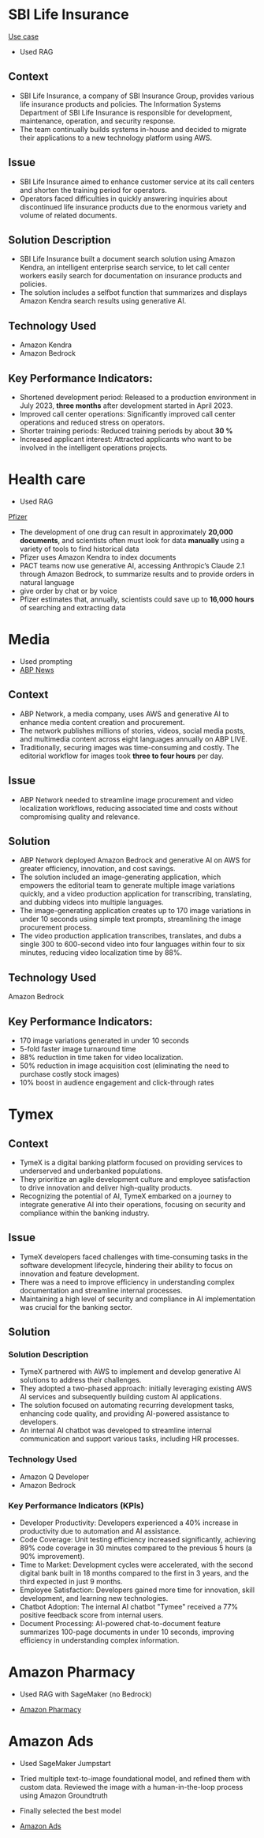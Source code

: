 # SBI Life Insurance

[Use case](https://aws.amazon.com/solutions/case-studies/sbi-life-case-study/?did=cr_card&trk=cr_card)

* Used RAG

## Context

* SBI Life Insurance, a company of SBI Insurance Group, provides various life insurance products and policies.
The Information Systems Department of SBI Life Insurance is responsible for development, maintenance, operation, and security response.
* The team continually builds systems in-house and decided to migrate their applications to a new technology platform using AWS.

## Issue

* SBI Life Insurance aimed to enhance customer service at its call centers and shorten the training period for operators.
* Operators faced difficulties in quickly answering inquiries about discontinued life insurance products due to the enormous variety and volume of related documents.


## Solution Description

* SBI Life Insurance built a document search solution using Amazon Kendra, an intelligent enterprise search service, to let call center workers easily search for documentation on insurance products and policies.
* The solution includes a selfbot function that summarizes and displays Amazon Kendra search results using generative AI.

## Technology Used

* Amazon Kendra
* Amazon Bedrock

## Key Performance Indicators:

* Shortened development period: Released to a production environment in July 2023, **three months** after development started in April 2023.
* Improved call center operations: Significantly improved call center operations and reduced stress on operators.
* Shorter training periods: Reduced training periods by about **30 %**
* Increased applicant interest: Attracted applicants who want to be involved in the intelligent operations projects.

# Health care

* Used RAG

[Pfizer](https://aws.amazon.com/solutions/case-studies/pfizer-PACT-case-study/?did=cr_card&trk=cr_card)

* The development of one drug can result in approximately **20,000 documents**, and scientists often must look for data **manually** using a variety of tools to find historical data
* Pfizer uses Amazon Kendra to index documents
* PACT teams now use generative AI, accessing Anthropic’s Claude 2.1 through Amazon Bedrock, to summarize results and to provide orders in natural language
* give order by chat or by voice
* Pfizer estimates that, annually, scientists could save up to **16,000 hours** of searching and extracting data
  
# Media

* Used prompting
* [ABP News](https://aws.amazon.com/solutions/case-studies/abp-network/?did=cr_card&trk=cr_card)

## Context

* ABP Network, a media company, uses AWS and generative AI to enhance media content creation and procurement.
* The network publishes millions of stories, videos, social media posts, and multimedia content across eight languages annually on ABP LIVE.
* Traditionally, securing images was time-consuming and costly. The editorial workflow for images took **three to four hours** per day.

## Issue

* ABP Network needed to streamline image procurement and video localization workflows, reducing associated time and costs without compromising quality and relevance.

## Solution

* ABP Network deployed Amazon Bedrock and generative AI on AWS for greater efficiency, innovation, and cost savings.
* The solution included an image-generating application, which empowers the editorial team to generate multiple image variations quickly, and a video production application for transcribing, translating, and dubbing videos into multiple languages.
* The image-generating application creates up to 170 image variations in under 10 seconds using simple text prompts, streamlining the image procurement process.
* The video production application transcribes, translates, and dubs a single 300 to 600-second video into four languages within four to six minutes, reducing video localization time by 88%.

## Technology Used

Amazon Bedrock

## Key Performance Indicators:

* 170 image variations generated in under 10 seconds
* 5-fold faster image turnaround time
* 88% reduction in time taken for video localization.
* 50% reduction in image acquisition cost (eliminating the need to purchase costly stock images)
* 10% boost in audience engagement and click-through rates


# Tymex

## Context

* TymeX is a digital banking platform focused on providing services to underserved and underbanked populations.
* They prioritize an agile development culture and employee satisfaction to drive innovation and deliver high-quality products.
* Recognizing the potential of AI, TymeX embarked on a journey to integrate generative AI into their operations, focusing on security and compliance within the banking industry.

## Issue

* TymeX developers faced challenges with time-consuming tasks in the software development lifecycle, hindering their ability to focus on innovation and feature development.
* There was a need to improve efficiency in understanding complex documentation and streamline internal processes.
* Maintaining a high level of security and compliance in AI implementation was crucial for the banking sector.

## Solution

### Solution Description

* TymeX partnered with AWS to implement and develop generative AI solutions to address their challenges.
* They adopted a two-phased approach: initially leveraging existing AWS AI services and subsequently building custom AI applications.
* The solution focused on automating recurring development tasks, enhancing code quality, and providing AI-powered assistance to developers.
* An internal AI chatbot was developed to streamline internal communication and support various tasks, including HR processes.

### Technology Used

* Amazon Q Developer
* Amazon Bedrock

### Key Performance Indicators (KPIs)

* Developer Productivity: Developers experienced a 40% increase in productivity due to automation and AI assistance.
* Code Coverage: Unit testing efficiency increased significantly, achieving 89% code coverage in 30 minutes compared to the previous 5 hours (a 90% improvement).
* Time to Market: Development cycles were accelerated, with the second digital bank built in 18 months compared to the first in 3 years, and the third expected in just 9 months.
* Employee Satisfaction: Developers gained more time for innovation, skill development, and learning new technologies.
* Chatbot Adoption: The internal AI chatbot "Tymee" received a 77% positive feedback score from internal users.
* Document Processing: AI-powered chat-to-document feature summarizes 100-page documents in under 10 seconds, improving efficiency in understanding complex information.


# Amazon Pharmacy

* Used RAG with SageMaker (no Bedrock)

* [Amazon Pharmacy](https://aws.amazon.com/blogs/machine-learning/learn-how-amazon-pharmacy-created-their-llm-based-chat-bot-using-amazon-sagemaker/)

# Amazon Ads


* Used SageMaker Jumpstart
* Tried multiple text-to-image foundational model, and refined them with custom data. Reviewed the image with a human-in-the-loop process using Amazon Groundtruth
* Finally selected the best model

* [Amazon Ads](https://aws.amazon.com/blogs/machine-learning/learn-how-amazon-ads-created-a-generative-ai-powered-image-generation-capability-using-amazon-sagemaker/)
